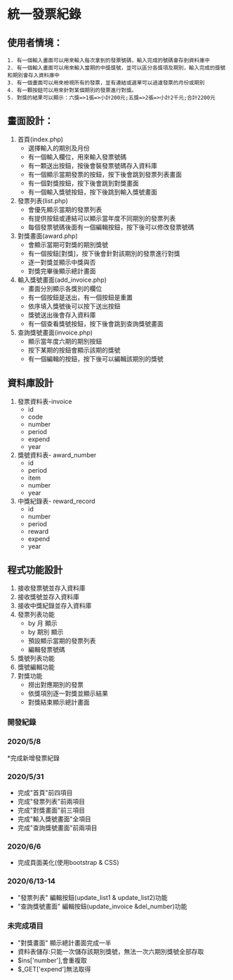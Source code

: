 # 統一發票紀錄
## 使用者情境：
```
1. 有一個輸入畫面可以用來輸入每次拿到的發票號碼，輸入完成的號碼會存到資料庫中
2. 有一個輸入畫面可以用來輸入當期的中獎獎號，並可以區分各獎項及期別，輸入完成的獎號和期別會存入資料庫中
3. 有一個畫面可以用來檢視所有的發票，並有連結或選單可以過濾發票的月份或期別
4. 有一顆按鈕可以用來針對某個期別的發票進行對獎。
5. 對獎的結果可以顯示：六獎=>1張=>小計200元;五獎=>2張=>小計2千元;合計2200元
```
## 畫面設計：
1. 首頁(index.php)
   - 選擇輸入的期別及月份
   - 有一個輸入欄位，用來輸入發票號碼
   - 有一顆送出按鈕，按後會裝發票號碼存入資料庫
   - 有一個顯示當期發票的按鈕，按下後會跳到發票列表畫面
   - 有一個對獎按鈕，按下後會跳到對獎畫面
   - 有一個輸入獎號按鈕，按下後跳到輸入獎號畫面
2. 發票列表(list.php)
   - 會優先顯示當期的發票列表
   - 有提供按鈕或連結可以顯示當年度不同期別的發票列表
   - 每個發票號碼後面有一個編輯按鈕，按下後可以修改發票號碼
3. 對獎畫面(award.php)
   - 會顯示當期可對獎的期別獎號
   - 有一個按鈕[對獎]，按下後會針對該期別的發票進行對獎
   - 逐一對獎並顯示中獎與否
   - 對獎完畢後顯示總計畫面
4. 輸入獎號畫面(add_invoice.php)
   - 畫面分別顯示各獎別的欄位
   - 有一個按鈕是送出，有一個按鈕是重置
   - 依序填入獎號後可以按下送出按鈕
   - 獎號送出後會存入資料庫
   - 有一個查看獎號按鈕，按下後會跳到查詢獎號畫面
5. 查詢獎號畫面(invoice.php)
   - 顯示當年度六期的期別按鈕
   - 按下某期的按鈕會顯示該期的獎號
   - 有一個編輯的按鈕，按下後可以編輯該期別的獎號
## 資料庫設計
1. 發票資料表-invoice
   - id
   - code
   - number
   - period
   - expend
   - year
2. 獎號資料表- award_number
   - id
   - period
   - item
   - number
   - year
3. 中獎紀錄表- reward_record
   - id
   - number
   - period
   - reward
   - expend
   - year
## 程式功能設計
1. 接收發票號並存入資料庫
2. 接收獎號並存入資料庫
3. 接收中獎紀錄並存入資料庫
4. 發票列表功能
   - by 月 顯示
   - by 期別 顯示
   - 預設顯示當期的發票列表
   - 編輯發票號碼
5. 獎號列表功能
6. 獎號編輯功能
7. 對獎功能
   - 撈出對應期別的發票
   - 依獎項別逐一對獎並顯示結果
   - 對獎結束顯示總計畫面

### 開發紀錄
### 2020/5/8
*完成新增發票紀錄

### 2020/5/31
* 完成"首頁"前四項目
* 完成"發票列表"前兩項目
* 完成"對獎畫面"前三項目
* 完成"輸入獎號畫面"全項目
* 完成"查詢獎號畫面"前兩項目
  
### 2020/6/6
* 完成頁面美化(使用bootstrap & CSS)


### 2020/6/13-14
* "發票列表" 編輯按鈕(update_list1 & update_list2)功能
* "查詢獎號畫面" 編輯按鈕(update_invoice &del_number)功能


### 未完成項目
* "對獎畫面" 顯示總計畫面完成一半
* 資料表儲存:只能一次儲存該期別獎號，無法一次六期別獎號全部存取
* $ins['number'],會重複取
* $_GET['expend']無法取得

